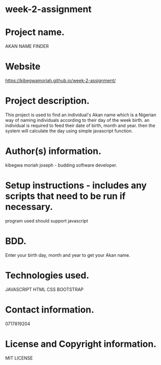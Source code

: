 # week-2-assignment
# Project name.
AKAN NAME FINDER

# Website
https://kibegwamoriah.github.io/week-2-assignment/

# Project description.
This project is used to find an individual's Akan name which is a Nigerian way of naming individuals according to their day of the week birth.
an individual is required to feed their date of birth, month and year. then the system will calculate the day using simple javascript function.
# Author(s) information.
kibegwa moriah joseph - budding software developer.
# Setup instructions - includes any scripts that need to be run if necessary.
program used should support javascript
# BDD.
Enter your birth day, month and year to get your Akan name.
# Technologies used.
JAVASCRIPT
HTML
CSS
BOOTSTRAP

# Contact information.
0717819204

# License and Copyright information.
MIT LICENSE
